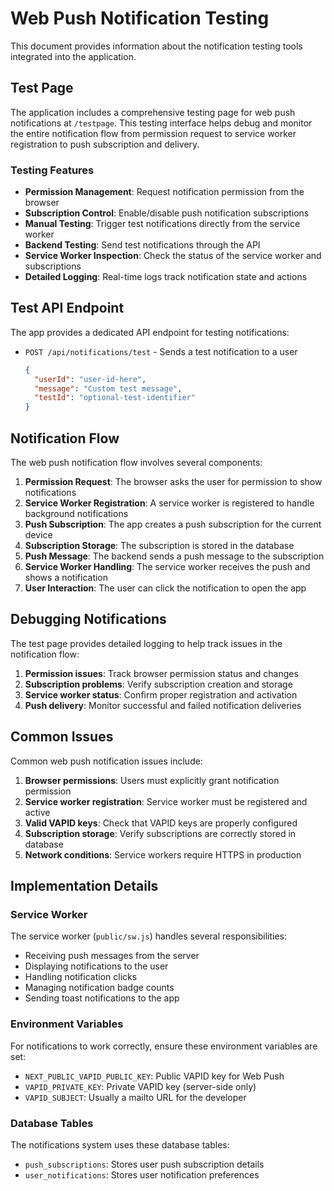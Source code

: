 # Web Push Notification Testing

This document provides information about the notification testing tools integrated into the application.

## Test Page

The application includes a comprehensive testing page for web push notifications at `/testpage`. This testing interface helps debug and monitor the entire notification flow from permission request to service worker registration to push subscription and delivery.

### Testing Features

- **Permission Management**: Request notification permission from the browser
- **Subscription Control**: Enable/disable push notification subscriptions 
- **Manual Testing**: Trigger test notifications directly from the service worker
- **Backend Testing**: Send test notifications through the API
- **Service Worker Inspection**: Check the status of the service worker and subscriptions
- **Detailed Logging**: Real-time logs track notification state and actions

## Test API Endpoint

The app provides a dedicated API endpoint for testing notifications:

- `POST /api/notifications/test` - Sends a test notification to a user
  ```json
  {
    "userId": "user-id-here",
    "message": "Custom test message",
    "testId": "optional-test-identifier"
  }
  ```

## Notification Flow

The web push notification flow involves several components:

1. **Permission Request**: The browser asks the user for permission to show notifications
2. **Service Worker Registration**: A service worker is registered to handle background notifications
3. **Push Subscription**: The app creates a push subscription for the current device
4. **Subscription Storage**: The subscription is stored in the database
5. **Push Message**: The backend sends a push message to the subscription
6. **Service Worker Handling**: The service worker receives the push and shows a notification
7. **User Interaction**: The user can click the notification to open the app

## Debugging Notifications

The test page provides detailed logging to help track issues in the notification flow:

1. **Permission issues**: Track browser permission status and changes
2. **Subscription problems**: Verify subscription creation and storage
3. **Service worker status**: Confirm proper registration and activation
4. **Push delivery**: Monitor successful and failed notification deliveries

## Common Issues

Common web push notification issues include:

1. **Browser permissions**: Users must explicitly grant notification permission
2. **Service worker registration**: Service worker must be registered and active
3. **Valid VAPID keys**: Check that VAPID keys are properly configured
4. **Subscription storage**: Verify subscriptions are correctly stored in database
5. **Network conditions**: Service workers require HTTPS in production

## Implementation Details

### Service Worker

The service worker (`public/sw.js`) handles several responsibilities:

- Receiving push messages from the server
- Displaying notifications to the user
- Handling notification clicks
- Managing notification badge counts
- Sending toast notifications to the app

### Environment Variables

For notifications to work correctly, ensure these environment variables are set:

- `NEXT_PUBLIC_VAPID_PUBLIC_KEY`: Public VAPID key for Web Push
- `VAPID_PRIVATE_KEY`: Private VAPID key (server-side only)
- `VAPID_SUBJECT`: Usually a mailto URL for the developer

### Database Tables

The notifications system uses these database tables:

- `push_subscriptions`: Stores user push subscription details
- `user_notifications`: Stores user notification preferences 